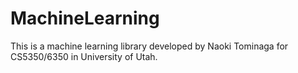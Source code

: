 # MachineLearning

This is a machine learning library developed by Naoki Tominaga for CS5350/6350 in University of Utah.
